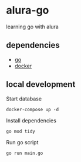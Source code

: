 # alura-go

learning go with alura

## dependencies

- [go](https://golang.org/doc/install)
- [docker](https://docs.docker.com/engine/install/)

## local development

Start database

`docker-compose up -d`

Install dependencies

`go mod tidy`

Run go script

`go run main.go`
